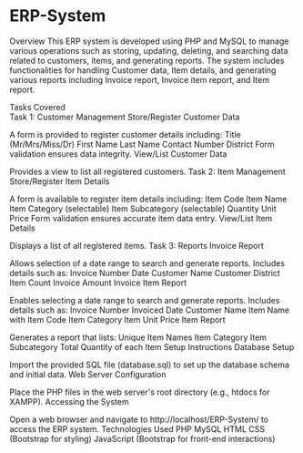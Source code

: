 # ERP-System

Overview
This ERP system is developed using PHP and MySQL to manage various operations such as storing, updating, deleting, and searching data related to customers, items, and generating reports. The system includes functionalities for handling Customer data, Item details, and generating various reports including Invoice report, Invoice item report, and Item report.

Tasks Covered<br>
Task 1: Customer Management
Store/Register Customer Data

A form is provided to register customer details including:
Title (Mr/Mrs/Miss/Dr)
First Name
Last Name
Contact Number
District
Form validation ensures data integrity.
View/List Customer Data

Provides a view to list all registered customers.
Task 2: Item Management
Store/Register Item Details

A form is available to register item details including:
Item Code
Item Name
Item Category (selectable)
Item Subcategory (selectable)
Quantity
Unit Price
Form validation ensures accurate item data entry.
View/List Item Details

Displays a list of all registered items.
Task 3: Reports
Invoice Report

Allows selection of a date range to search and generate reports.
Includes details such as:
Invoice Number
Date
Customer Name
Customer District
Item Count
Invoice Amount
Invoice Item Report

Enables selecting a date range to search and generate reports.
Includes details such as:
Invoice Number
Invoiced Date
Customer Name
Item Name with Item Code
Item Category
Item Unit Price
Item Report

Generates a report that lists:
Unique Item Names
Item Category
Item Subcategory
Total Quantity of each Item
Setup Instructions
Database Setup

Import the provided SQL file (database.sql) to set up the database schema and initial data.
Web Server Configuration

Place the PHP files in the web server's root directory (e.g., htdocs for XAMPP).
Accessing the System

Open a web browser and navigate to http://localhost/ERP-System/ to access the ERP system.
Technologies Used
PHP
MySQL
HTML
CSS (Bootstrap for styling)
JavaScript (Bootstrap for front-end interactions)
